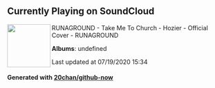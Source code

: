 ## Currently Playing on SoundCloud

[<img align="left" width="100" src="https://i1.sndcdn.com/artworks-000096323607-kvmm5m-t50x50.jpg">](https://soundcloud.com/runagroundmusic/take-me-to-church-hozier-official-cover-runaground)

RUNAGROUND - Take Me To Church - Hozier - Official Cover - RUNAGROUND

**Albums**: undefined

Last updated at 07/19/2020 15:34

#### Generated with [20chan/github-now](https://github.com/20chan/github-now)


<!--
**20chan/20chan** is a ✨ _special_ ✨ repository because its `README.md` (this file) appears on your GitHub profile.

Here are some ideas to get you started:

- 🔭 I’m currently working on ...
- 🌱 I’m currently learning ...
- 👯 I’m looking to collaborate on ...
- 🤔 I’m looking for help with ...
- 💬 Ask me about ...
- 📫 How to reach me: ...
- 😄 Pronouns: ...
- ⚡ Fun fact: ...
-->
